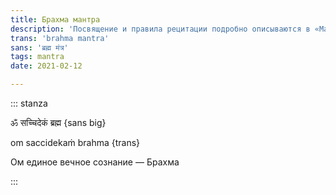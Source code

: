 ```yaml
---
title: Брахма мантра
description: 'Посвящение и правила рецитации подробно описываются в «Маханирвана-тантре» (глава III)'
trans: 'brahma mantra'
sans: 'ब्रह्म मंत्र'
tags: mantra
date: 2021-02-12

---
```


::: stanza

ॐ सच्चिदेकं ब्रह्म {sans big}

om saccidekaṁ brahma {trans}

Ом единое вечное сознание — Брахма

:::